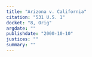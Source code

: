 ```yaml
---
title: "Arizona v. California"
citation: "531 U.S. 1"
docket: "8, Orig"
argdate: ""
publishdate: "2000-10-10"
justices: ""
summary: ""
---
```


